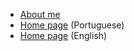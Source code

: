 * [About me](https://about.me/gabrieldossantos)
* [Home page](https://www.gabrieldossantos.net/) (Portuguese)
* [Home page](https://english.gabrieldossantos.net/) (English)

